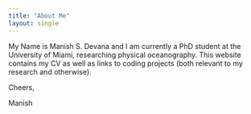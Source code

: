 ```yaml
---
title: "About Me"
layout: single
---
```


My Name is Manish S. Devana and I am currently a PhD student at the University of Miami, researching physical oceanography. This website contains my CV as well as links to coding projects (both relevant to my research and otherwise).

Cheers,

Manish

